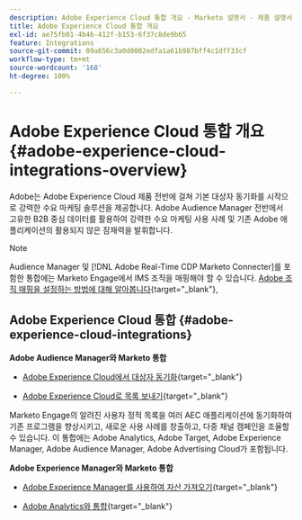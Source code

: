 ```yaml
---
description: Adobe Experience Cloud 통합 개요 - Marketo 설명서 - 제품 설명서
title: Adobe Experience Cloud 통합 개요
exl-id: ae75fb01-4b46-412f-b153-6f37c8de9b65
feature: Integrations
source-git-commit: 09a656c3a0d0002edfa1a61b987bff4c1dff33cf
workflow-type: tm+mt
source-wordcount: '168'
ht-degree: 100%

---
```


# Adobe Experience Cloud 통합 개요{#adobe-experience-cloud-integrations-overview}

Adobe는 Adobe Experience Cloud 제품 전반에 걸쳐 기본 대상자 동기화를 시작으로 강력한 수요 마케팅 솔루션을 제공합니다. Adobe Audience Manager 전반에서 고유한 B2B 중심 데이터를 활용하여 강력한 수요 마케팅 사용 사례 및 기존 Adobe 애플리케이션의 활용되지 않은 잠재력을 발휘합니다.

>[!NOTE]
>
>Audience Manager 및 [!DNL Adobe Real-Time CDP Marketo Connecter]를 포함한 통합에는 Marketo Engage에서 IMS 조직을 매핑해야 할 수 있습니다. [Adobe 조직 매핑을 설정하는 방법에 대해 알아봅니다](/help/marketo/product-docs/adobe-experience-cloud-integrations/set-up-adobe-organization-mapping.md){target="_blank"},

## Adobe Experience Cloud 통합 {#adobe-experience-cloud-integrations}

**Adobe Audience Manager와 Marketo 통합**

* [Adobe Experience Cloud에서 대상자 동기화](/help/marketo/product-docs/adobe-experience-cloud-integrations/sync-an-audience-from-adobe-experience-cloud.md){target="_blank"}

* [Adobe Experience Cloud로 목록 보내기](/help/marketo/product-docs/core-marketo-concepts/smart-lists-and-static-lists/static-lists/send-a-list-to-adobe-experience-cloud.md){target="_blank"}

Marketo Engage의 알려진 사용자 정적 목록을 여러 AEC 애플리케이션에 동기화하여 기존 프로그램을 향상시키고, 새로운 사용 사례를 창출하고, 다중 채널 캠페인을 조율할 수 있습니다. 이 통합에는 Adobe Analytics, Adobe Target, Adobe Experience Manager, Adobe Audience Manager, Adobe Advertising Cloud가 포함됩니다.

**Adobe Experience Manager와 Marketo 통합**

* [Adobe Experience Manager를 사용하여 자산 가져오기](/help/marketo/product-docs/adobe-experience-cloud-integrations/importing-assets-with-adobe-experience-manager.md){target="_blank"}

* [Adobe Analytics와 통합](/help/marketo/product-docs/web-personalization/reporting-for-web-personalization/web-analytics-integrations/integrate-with-adobe-analytics.md){target="_blank"}
